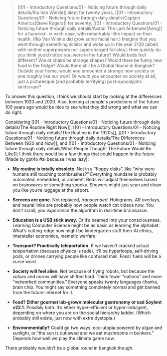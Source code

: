 > [[01 - Introductory Questions/01 - Noticing future through daily details/Rip Van Winkle]] slept for twenty years, [[01 - Introductory Questions/01 - Noticing future through daily details/Captain America\|Steve Rogers]] for seventy, [[01 - Introductory Questions/01 - Noticing future through daily details/Avatar The Last Airbender\|Aang]] for a hundred- in each case, with remarkably little impact on their health. (Rip Van Winkle did grow some facial hair.) Imagine that you went through something similar and woke up in the year 2120 (albeit with neither superpowers nor supercharged follicles.) How quickly do you think you’d notice you were in the future? Would beds feel different? Would chairs be strange shapes? Would there be funky new food in the fridge? Would there still be a Global Round in Bangkok? Outside your home, would you encounter a strange new society or one roughly like our own? Or would you encounter no society at all, just a picturesque (and probably terrifying) post-apocalyptic landscape?

To answer this question, I think we should start by looking at the differences between 1920 and 2020. Also, looking at people's predictions of the future 100 years ago would be nice to see what they did wrong and what we can do right.

Considering [[01 - Introductory Questions/01 - Noticing future through daily details/The Routine Right Now]], [[01 - Introductory Questions/01 - Noticing future through daily details/The Routine in the 1920s]], [[01 - Introductory Questions/01 - Noticing future through daily details/The Differences Between 1920 and Now]], and [[01 - Introductory Questions/01 - Noticing future through daily details/What People Thought The Future Would Be Like]]; I think there would be a few things that could happen in the future (Made by gpt4o #ai because I was lazy):

- **My routine is totally obsolete**. Not in a “floppy disks”, like “why were humans still touching toothbrushes?” Everything mundane is probably automated, embedded, or ambient. Beds will adjust themselves based on brainwaves or something spooky. Showers might just scan and clean you like you’re luggage at the airport.

- **Screens are gone.** Not replaced, *transcended*. Holograms, AR overlays, and neural links are probably how people watch cat videos now. You don’t scroll, you *experience* the algorithm in real-time brainspace.

- **Education is a USB stick away.** Or it’s beamed into your consciousness. Learning Computer Science might be as basic as learning the alphabet. What’s cutting-edge now might be kindergarten stuff then-AI ethics, interstellar economics, memetic warfare.

- **Transport? Practically teleportation.** If we haven’t cracked actual teleportation (because physics is rude), it’ll be hyperloops, self-driving pods, or drones carrying people like confused mail. Fossil fuels will be a curse word.

- **Society will feel alien**. Not because of flying robots, but because the *values* and *norms* will have shifted hard. Think fewer “nations” and more “networked communities.” Everyone speaks twenty languages-thanks, brain chip. You might say something completely normal and get banned from the future-internet for it.

- **Food? Either gourmet lab-grown molecular gastronomy or sad Soylent v22.1.** Possibly both. It’s either hyper-efficient or hyper-indulgent, depending on where you are on the social hierarchy ladder. (Which probably still exists, just now with extra dystopia.)

- **Environmentally?** Could go two ways: eco-utopia powered by algae and sunlight, or “the sun is outlawed and we eat mushrooms in bunkers.” Depends how well we play the climate game now.

There probably wouldn’t be a global round in bangkok though.